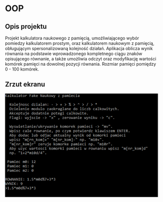 # OOP
## Opis projektu
Projekt kalkulatora naukowego z pamięcią, umożliwiającego wybór pomiedzy kalkulatorem prostym, oraz kalkulatorem naukowym z pamięcią, obługującym spersonalizowaną kolejność działań. Aplikacja oblicza wynik równania na podstawie wprowadzonego kompletnego ciągu znaków opisującego równanie, a także umożliwia odczyt oraz modyfikację wartości komórek pamięci na dowolnej pozycji równania. Rozmiar pamięci pomiędzy 0 - 100 komórek.

## Zrzut ekranu
<p align="center" >
  <img src="screenshots/screen1.PNG" >
</p>
